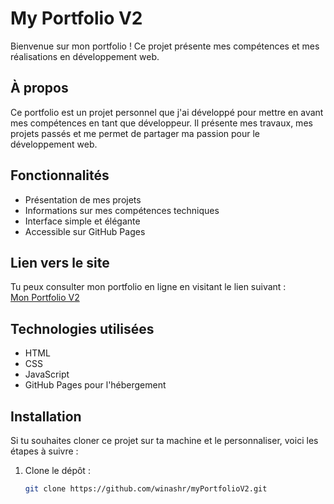# My Portfolio V2

Bienvenue sur mon portfolio ! Ce projet présente mes compétences et mes réalisations en développement web.

## À propos

Ce portfolio est un projet personnel que j'ai développé pour mettre en avant mes compétences en tant que développeur. Il présente mes travaux, mes projets passés et me permet de partager ma passion pour le développement web.

## Fonctionnalités

- Présentation de mes projets
- Informations sur mes compétences techniques
- Interface simple et élégante
- Accessible sur GitHub Pages

## Lien vers le site

Tu peux consulter mon portfolio en ligne en visitant le lien suivant :  
[Mon Portfolio V2](https://winashr.github.io/myPortfolioV2/)

## Technologies utilisées

- HTML
- CSS
- JavaScript
- GitHub Pages pour l'hébergement

## Installation

Si tu souhaites cloner ce projet sur ta machine et le personnaliser, voici les étapes à suivre :

1. Clone le dépôt :

   ```bash
   git clone https://github.com/winashr/myPortfolioV2.git
   ```


